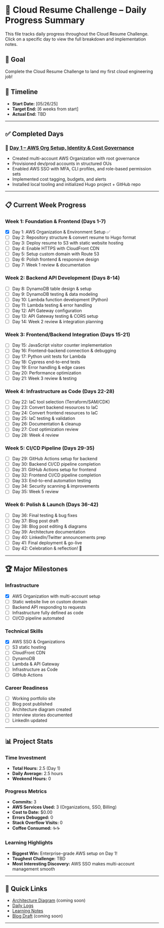 # 📌 Cloud Resume Challenge – Daily Progress Summary

This file tracks daily progress throughout the Cloud Resume Challenge.
Click on a specific day to view the full breakdown and implementation notes.

## 🎯 Goal
Complete the Cloud Resume Challenge to land my first cloud engineering job!

## 📅 Timeline
- **Start Date:** [05/26/25]
- **Target End:** [6 weeks from start]
- **Actual End:** TBD

---

## ✅ Completed Days

### 🔹 [Day 1 – AWS Org Setup, Identity & Cost Governance](./daily-logs/day1.md)
- Created multi-account AWS Organization with root governance
- Provisioned dev/prod accounts in structured OUs
- Enabled AWS SSO with MFA, CLI profiles, and role-based permission sets
- Implemented cost tagging, budgets, and alerts
- Installed local tooling and initialized Hugo project + GitHub repo

---

## 📋 Current Week Progress

### Week 1: Foundation & Frontend (Days 1-7)
- [x] Day 1: AWS Organization & Environment Setup ✅
- [ ] Day 2: Repository structure & convert resume to Hugo format
- [ ] Day 3: Deploy resume to S3 with static website hosting
- [ ] Day 4: Enable HTTPS with CloudFront CDN
- [ ] Day 5: Setup custom domain with Route 53
- [ ] Day 6: Polish frontend & responsive design
- [ ] Day 7: Week 1 review & documentation

### Week 2: Backend API Development (Days 8-14)
- [ ] Day 8: DynamoDB table design & setup
- [ ] Day 9: DynamoDB testing & data modeling
- [ ] Day 10: Lambda function development (Python)
- [ ] Day 11: Lambda testing & error handling
- [ ] Day 12: API Gateway configuration
- [ ] Day 13: API Gateway testing & CORS setup
- [ ] Day 14: Week 2 review & integration planning

### Week 3: Frontend/Backend Integration (Days 15-21)
- [ ] Day 15: JavaScript visitor counter implementation
- [ ] Day 16: Frontend-backend connection & debugging
- [ ] Day 17: Python unit tests for Lambda
- [ ] Day 18: Cypress end-to-end tests
- [ ] Day 19: Error handling & edge cases
- [ ] Day 20: Performance optimization
- [ ] Day 21: Week 3 review & testing

### Week 4: Infrastructure as Code (Days 22-28)
- [ ] Day 22: IaC tool selection (Terraform/SAM/CDK)
- [ ] Day 23: Convert backend resources to IaC
- [ ] Day 24: Convert frontend resources to IaC
- [ ] Day 25: IaC testing & validation
- [ ] Day 26: Documentation & cleanup
- [ ] Day 27: Cost optimization review
- [ ] Day 28: Week 4 review

### Week 5: CI/CD Pipeline (Days 29-35)
- [ ] Day 29: GitHub Actions setup for backend
- [ ] Day 30: Backend CI/CD pipeline completion
- [ ] Day 31: GitHub Actions setup for frontend
- [ ] Day 32: Frontend CI/CD pipeline completion
- [ ] Day 33: End-to-end automation testing
- [ ] Day 34: Security scanning & improvements
- [ ] Day 35: Week 5 review

### Week 6: Polish & Launch (Days 36-42)
- [ ] Day 36: Final testing & bug fixes
- [ ] Day 37: Blog post draft
- [ ] Day 38: Blog post editing & diagrams
- [ ] Day 39: Architecture documentation
- [ ] Day 40: LinkedIn/Twitter announcements prep
- [ ] Day 41: Final deployment & go-live
- [ ] Day 42: Celebration & reflection! 🎉

---

## 🏆 Major Milestones

### Infrastructure
- [x] AWS Organization with multi-account setup
- [ ] Static website live on custom domain
- [ ] Backend API responding to requests
- [ ] Infrastructure fully defined as code
- [ ] CI/CD pipeline automated

### Technical Skills
- [x] AWS SSO & Organizations
- [ ] S3 static hosting
- [ ] CloudFront CDN
- [ ] DynamoDB
- [ ] Lambda & API Gateway
- [ ] Infrastructure as Code
- [ ] GitHub Actions

### Career Readiness
- [ ] Working portfolio site
- [ ] Blog post published
- [ ] Architecture diagram created
- [ ] Interview stories documented
- [ ] LinkedIn updated

---

## 📊 Project Stats

### Time Investment
- **Total Hours:** 2.5 (Day 1)
- **Daily Average:** 2.5 hours
- **Weekend Hours:** 0

### Progress Metrics
- **Commits:** 3
- **AWS Services Used:** 3 (Organizations, SSO, Billing)
- **Cost to Date:** $0.00
- **Errors Debugged:** 0
- **Stack Overflow Visits:** 0
- **Coffee Consumed:** ☕☕

### Learning Highlights
- **Biggest Win:** Enterprise-grade AWS setup on Day 1!
- **Toughest Challenge:** TBD
- **Most Interesting Discovery:** AWS SSO makes multi-account management smooth

---

## 🔗 Quick Links
- [Architecture Diagram](./docs/architecture/diagram.png) (coming soon)
- [Daily Logs](./daily-logs/)
- [Learning Notes](./notes/)
- [Blog Draft](./docs/blog-draft.md) (coming soon)

---
